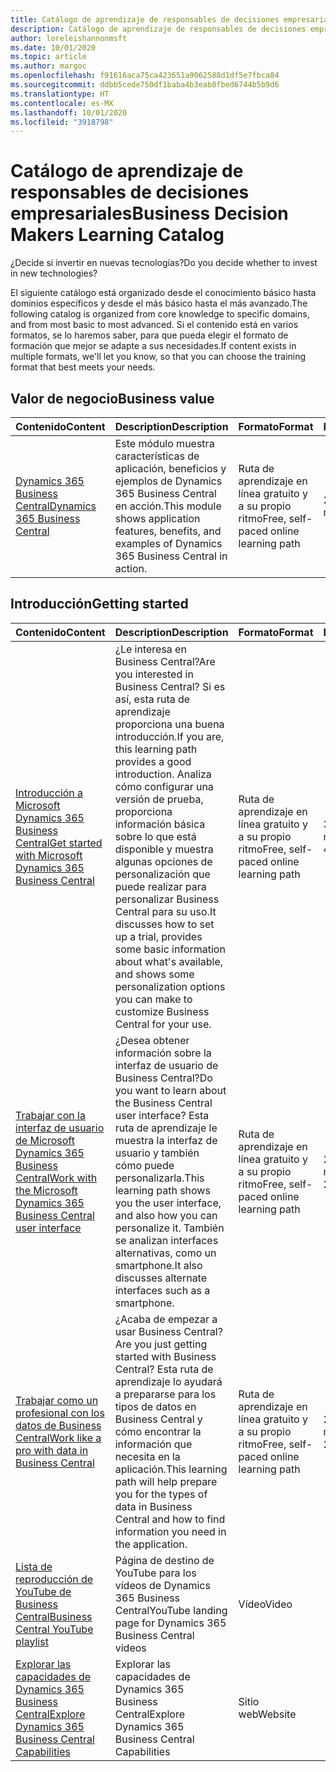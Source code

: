 ```yaml
---
title: Catálogo de aprendizaje de responsables de decisiones empresariales
description: Catálogo de aprendizaje de responsables de decisiones empresariales
author: loreleishannonmsft
ms.date: 10/01/2020
ms.topic: article
ms.author: margoc
ms.openlocfilehash: f91616aca75ca423651a9062588d1df5e7fbca84
ms.sourcegitcommit: ddbb5cede750df1baba4b3eab8fbed6744b5b9d6
ms.translationtype: HT
ms.contentlocale: es-MX
ms.lasthandoff: 10/01/2020
ms.locfileid: "3918798"
---
```

# <a name="business-decision-makers-learning-catalog"></a><span data-ttu-id="d1389-103">Catálogo de aprendizaje de responsables de decisiones empresariales</span><span class="sxs-lookup"><span data-stu-id="d1389-103">Business Decision Makers Learning Catalog</span></span>

<span data-ttu-id="d1389-104">¿Decide si invertir en nuevas tecnologías?</span><span class="sxs-lookup"><span data-stu-id="d1389-104">Do you decide whether to invest in new technologies?</span></span>

<span data-ttu-id="d1389-105">El siguiente catálogo está organizado desde el conocimiento básico hasta dominios específicos y desde el más básico hasta el más avanzado.</span><span class="sxs-lookup"><span data-stu-id="d1389-105">The following catalog is organized from core knowledge to specific domains, and from most basic to most advanced.</span></span> <span data-ttu-id="d1389-106">Si el contenido está en varios formatos, se lo haremos saber, para que pueda elegir el formato de formación que mejor se adapte a sus necesidades.</span><span class="sxs-lookup"><span data-stu-id="d1389-106">If content exists in multiple formats, we'll let you know, so that you can choose the training format that best meets your needs.</span></span>  

## <a name="business-value"></a><span data-ttu-id="d1389-107">Valor de negocio<a name="busvalue"></a></span><span class="sxs-lookup"><span data-stu-id="d1389-107">Business value<a name="busvalue"></a></span></span>

| <span data-ttu-id="d1389-108">Contenido</span><span class="sxs-lookup"><span data-stu-id="d1389-108">Content</span></span>                                                                 | <span data-ttu-id="d1389-109">Description</span><span class="sxs-lookup"><span data-stu-id="d1389-109">Description</span></span>                                                                                                | <span data-ttu-id="d1389-110">Formato</span><span class="sxs-lookup"><span data-stu-id="d1389-110">Format</span></span>                                | <span data-ttu-id="d1389-111">Longitud</span><span class="sxs-lookup"><span data-stu-id="d1389-111">Length</span></span>     |
|----------------------------------------------------------------------------------------------------------------|------------------------------------------------------------------------------------------------------------|---------------------------------------|------------|
| [<span data-ttu-id="d1389-112">Dynamics 365 Business Central</span><span class="sxs-lookup"><span data-stu-id="d1389-112">Dynamics 365 Business Central</span></span>](https://docs.microsoft.com/learn/modules/dynamics-365-business-central/) | <span data-ttu-id="d1389-113">Este módulo muestra características de aplicación, beneficios y ejemplos de Dynamics 365 Business Central en acción.</span><span class="sxs-lookup"><span data-stu-id="d1389-113">This module shows application features, benefits, and examples of Dynamics 365 Business Central in action.</span></span> | <span data-ttu-id="d1389-114">Ruta de aprendizaje en línea gratuito y a su propio ritmo</span><span class="sxs-lookup"><span data-stu-id="d1389-114">Free, self-paced online learning path</span></span> | <span data-ttu-id="d1389-115">24 minutos</span><span class="sxs-lookup"><span data-stu-id="d1389-115">24 minutes</span></span> |

## <a name="getting-started"></a><span data-ttu-id="d1389-116">Introducción<a name="get-started"></a></span><span class="sxs-lookup"><span data-stu-id="d1389-116">Getting started<a name="get-started"></a></span></span>

| <span data-ttu-id="d1389-117">Contenido</span><span class="sxs-lookup"><span data-stu-id="d1389-117">Content</span></span>                                                                                                                             | <span data-ttu-id="d1389-118">Description</span><span class="sxs-lookup"><span data-stu-id="d1389-118">Description</span></span>                                                                                                                                                                                                                                                                                      | <span data-ttu-id="d1389-119">Formato</span><span class="sxs-lookup"><span data-stu-id="d1389-119">Format</span></span>                                | <span data-ttu-id="d1389-120">Longitud</span><span class="sxs-lookup"><span data-stu-id="d1389-120">Length</span></span>             |
|------------------------------------------------------------------------------------------------------------------------------------------------------------------------------|--------------------------------------------------------------------------------------------------------------------------------------------------------------------------------------------------------------------------------------------------------------------------------------------------|---------------------------------------|--------------------|
| [<span data-ttu-id="d1389-121">Introducción a Microsoft Dynamics 365 Business Central</span><span class="sxs-lookup"><span data-stu-id="d1389-121">Get started with Microsoft Dynamics 365 Business Central</span></span>](https://docs.microsoft.com/learn/paths/get-started-dynamics-365-business-central/)                          | <span data-ttu-id="d1389-122">¿Le interesa en Business Central?</span><span class="sxs-lookup"><span data-stu-id="d1389-122">Are you interested in Business Central?</span></span> <span data-ttu-id="d1389-123">Si es así, esta ruta de aprendizaje proporciona una buena introducción.</span><span class="sxs-lookup"><span data-stu-id="d1389-123">If you are, this learning path provides a good introduction.</span></span> <span data-ttu-id="d1389-124">Analiza cómo configurar una versión de prueba, proporciona información básica sobre lo que está disponible y muestra algunas opciones de personalización que puede realizar para personalizar Business Central para su uso.</span><span class="sxs-lookup"><span data-stu-id="d1389-124">It discusses how to set up a trial, provides some basic information about what's available, and shows some personalization options you can make to customize Business Central for your use.</span></span> | <span data-ttu-id="d1389-125">Ruta de aprendizaje en línea gratuito y a su propio ritmo</span><span class="sxs-lookup"><span data-stu-id="d1389-125">Free, self-paced online learning path</span></span> | <span data-ttu-id="d1389-126">3 horas 4 minutos</span><span class="sxs-lookup"><span data-stu-id="d1389-126">3 hours 4 minutes</span></span>  |
| [<span data-ttu-id="d1389-127">Trabajar con la interfaz de usuario de Microsoft Dynamics 365 Business Central</span><span class="sxs-lookup"><span data-stu-id="d1389-127">Work with the Microsoft Dynamics 365 Business Central user interface</span></span>](https://docs.microsoft.com/learn/paths/work-with-user-interface-dynamics-365-business-central/) | <span data-ttu-id="d1389-128">¿Desea obtener información sobre la interfaz de usuario de Business Central?</span><span class="sxs-lookup"><span data-stu-id="d1389-128">Do you want to learn about the Business Central user interface?</span></span> <span data-ttu-id="d1389-129">Esta ruta de aprendizaje le muestra la interfaz de usuario y también cómo puede personalizarla.</span><span class="sxs-lookup"><span data-stu-id="d1389-129">This learning path shows you the user interface, and also how you can personalize it.</span></span> <span data-ttu-id="d1389-130">También se analizan interfaces alternativas, como un smartphone.</span><span class="sxs-lookup"><span data-stu-id="d1389-130">It also discusses alternate interfaces such as a smartphone.</span></span>                                                                               | <span data-ttu-id="d1389-131">Ruta de aprendizaje en línea gratuito y a su propio ritmo</span><span class="sxs-lookup"><span data-stu-id="d1389-131">Free, self-paced online learning path</span></span> | <span data-ttu-id="d1389-132">2 horas 27 minutos</span><span class="sxs-lookup"><span data-stu-id="d1389-132">2 hours 27 minutes</span></span> |
| [<span data-ttu-id="d1389-133">Trabajar como un profesional con los datos de Business Central</span><span class="sxs-lookup"><span data-stu-id="d1389-133">Work like a pro with data in Business Central</span></span>](https://docs.microsoft.com/learn/paths/work-pro-data-dynamics-365-business-central)                                    | <span data-ttu-id="d1389-134">¿Acaba de empezar a usar Business Central?</span><span class="sxs-lookup"><span data-stu-id="d1389-134">Are you just getting started with Business Central?</span></span> <span data-ttu-id="d1389-135">Esta ruta de aprendizaje lo ayudará a prepararse para los tipos de datos en Business Central y cómo encontrar la información que necesita en la aplicación.</span><span class="sxs-lookup"><span data-stu-id="d1389-135">This learning path will help prepare you for the types of data in Business Central and how to find information you need in the application.</span></span>                                                                                                  | <span data-ttu-id="d1389-136">Ruta de aprendizaje en línea gratuito y a su propio ritmo</span><span class="sxs-lookup"><span data-stu-id="d1389-136">Free, self-paced online learning path</span></span> | <span data-ttu-id="d1389-137">2 horas 27 minutos</span><span class="sxs-lookup"><span data-stu-id="d1389-137">2 hours 27 minutes</span></span> |
| [<span data-ttu-id="d1389-138">Lista de reproducción de YouTube de Business Central</span><span class="sxs-lookup"><span data-stu-id="d1389-138">Business Central YouTube playlist</span></span>](https://www.youtube.com/playlist?list=PLcakwueIHoT-wVFPKUtmxlqcG1kJ0oqq4)                                                                | <span data-ttu-id="d1389-139">Página de destino de YouTube para los vídeos de Dynamics 365 Business Central</span><span class="sxs-lookup"><span data-stu-id="d1389-139">YouTube landing page for Dynamics 365 Business Central videos</span></span>                                                                                                                                                                                                                                    | <span data-ttu-id="d1389-140">Vídeo</span><span class="sxs-lookup"><span data-stu-id="d1389-140">Video</span></span>                                 |                    |
| [<span data-ttu-id="d1389-141">Explorar las capacidades de Dynamics 365 Business Central</span><span class="sxs-lookup"><span data-stu-id="d1389-141">Explore Dynamics 365 Business Central Capabilities</span></span>](https://dynamics.microsoft.com/business-central/capabilities/)                                                    | <span data-ttu-id="d1389-142">Explorar las capacidades de Dynamics 365 Business Central</span><span class="sxs-lookup"><span data-stu-id="d1389-142">Explore Dynamics 365 Business Central Capabilities</span></span>                                                                                                                                                                                                                                               | <span data-ttu-id="d1389-143">Sitio web</span><span class="sxs-lookup"><span data-stu-id="d1389-143">Website</span></span>                               |                    |

